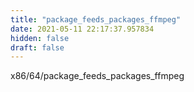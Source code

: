 ```yaml
---
title: "package_feeds_packages_ffmpeg"
date: 2021-05-11 22:17:37.957834
hidden: false
draft: false
---
```


x86/64/package_feeds_packages_ffmpeg

